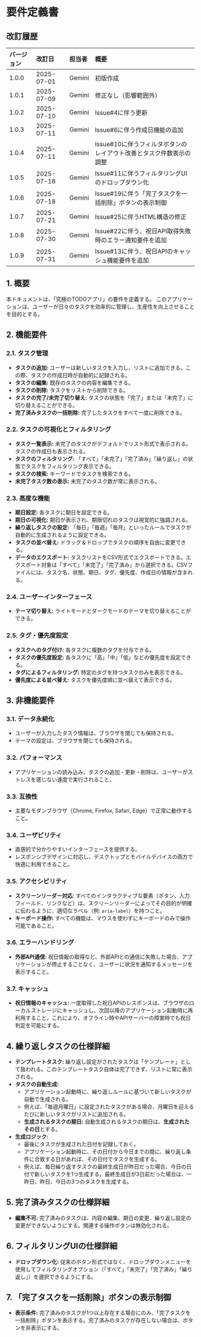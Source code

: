 # 要件定義書

## 改訂履歴

| バージョン | 改訂日     | 担当者 | 概要                   |
| :--- | :--- | :--- | :--- |
| 1.0.0    | 2025-07-01 | Gemini | 初版作成               |
| 1.0.1    | 2025-07-09 | Gemini | 修正なし（影響範囲外） |
| 1.0.2    | 2025-07-10 | Gemini | Issue#4に伴う更新 |
| 1.0.3    | 2025-07-11 | Gemini | Issue#6に伴う作成日機能の追加 |
| 1.0.4    | 2025-07-11 | Gemini | Issue#10に伴うフィルタボタンのレイアウト改善とタスク件数表示の調整 |
| 1.0.5    | 2025-07-18 | Gemini | Issue#11に伴うフィルタリングUIのドロップダウン化 |
| 1.0.6    | 2025-07-18 | Gemini | Issue#19に伴う「完了タスクを一括削除」ボタンの表示制御 |
| 1.0.7    | 2025-07-21 | Gemini | Issue#25に伴うHTML構造の修正 |
| 1.0.8    | 2025-07-30 | Gemini | Issue#22に伴う、祝日API取得失敗時のエラー通知要件を追加 |
| 1.0.9    | 2025-07-31 | Gemini | Issue#13に伴う、祝日APIのキャッシュ機能要件を追加 |

## 1. 概要

本ドキュメントは、「究極のTODOアプリ」の要件を定義する。
このアプリケーションは、ユーザーが日々のタスクを効率的に管理し、生産性を向上させることを目的とする。

## 2. 機能要件

### 2.1. タスク管理

- **タスクの追加:** ユーザーは新しいタスクを入力し、リストに追加できる。この際、タスクの作成日時が自動的に記録される。
- **タスクの編集:** 既存のタスクの内容を編集できる。
- **タスクの削除:** タスクをリストから削除できる。
- **タスクの完了/未完了切り替え:** タスクの状態を「完了」または「未完了」に切り替えることができる。
- **完了済みタスクの一括削除:** 完了したタスクをすべて一度に削除できる。

### 2.2. タスクの可視化とフィルタリング

- **タスク一覧表示:** 未完了のタスクがデフォルトでリスト形式で表示される。タスクの作成日も表示される。
- **タスクのフィルタリング:** 「すべて」「未完了」「完了済み」「繰り返し」の状態でタスクをフィルタリング表示できる。
- **タスクの検索:** キーワードでタスクを検索できる。
- **未完了タスク数の表示:** 未完了のタスク数が常に表示される。

### 2.3. 高度な機能

- **期日設定:** 各タスクに期日を設定できる。
- **期日の可視化:** 期日が表示され、期限切れのタスクは視覚的に強調される。
- **繰り返しタスクの設定:** 「毎日」「毎週」「毎月」といったルールでタスクが自動的に生成されるように設定できる。
- **タスクの並べ替え:** ドラッグ＆ドロップでタスクの順序を自由に変更できる。
- **データのエクスポート:** タスクリストをCSV形式でエクスポートできる。エクスポート対象は「すべて」「未完了」「完了済み」から選択できる。CSVファイルには、タスク名、状態、期日、タグ、優先度、作成日の情報が含まれる。

### 2.4. ユーザーインターフェース

- **テーマ切り替え:** ライトモードとダークモードのテーマを切り替えることができる。

### 2.5. タグ・優先度設定

- **タスクへのタグ付け:** 各タスクに複数のタグを付与できる。
- **タスクの優先度設定:** 各タスクに「高」「中」「低」などの優先度を設定できる。
- **タグによるフィルタリング:** 特定のタグを持つタスクのみを表示できる。
- **優先度による並べ替え:** タスクを優先度順に並べ替えて表示できる。

## 3. 非機能要件

### 3.1. データ永続化

- ユーザーが入力したタスク情報は、ブラウザを閉じても保持される。
- テーマの設定は、ブラウザを閉じても保持される。

### 3.2. パフォーマンス

- アプリケーションの読み込み、タスクの追加・更新・削除は、ユーザーがストレスを感じない速度で実行されること。

### 3.3. 互換性

- 主要なモダンブラウザ（Chrome, Firefox, Safari, Edge）で正常に動作すること。

### 3.4. ユーザビリティ

- 直感的で分かりやすいインターフェースを提供する。
- レスポンシブデザインに対応し、デスクトップとモバイルデバイスの両方で快適に利用できること。

### 3.5. アクセシビリティ

- **スクリーンリーダー対応:** すべてのインタラクティブな要素（ボタン、入力フィールド、リンクなど）は、スクリーンリーダーによってその目的が明確に伝わるように、適切なラベル（例: `aria-label`）を持つこと。
- **キーボード操作:** すべての機能は、マウスを使わずにキーボードのみで操作可能であること。

### 3.6. エラーハンドリング

- **外部API通信:** 祝日情報の取得など、外部APIとの通信に失敗した場合、アプリケーションが停止することなく、ユーザーに状況を通知するメッセージを表示すること。

### 3.7. キャッシュ

- **祝日情報のキャッシュ:** 一度取得した祝日APIのレスポンスは、ブラウザのローカルストレージにキャッシュし、次回以降のアプリケーション起動時に再利用すること。これにより、オフライン時やAPIサーバーの障害時でも祝日判定を可能にする。


## 4. 繰り返しタスクの仕様詳細

- **テンプレートタスク:** 繰り返し設定がされたタスクは「テンプレート」として扱われる。このテンプレートタスク自体は完了できず、リストに常に表示される。
- **タスクの自動生成:**
    - アプリケーション起動時に、繰り返しルールに基づいて新しいタスクが自動で生成される。
    - 例えば、「毎週月曜日」に設定されたタスクがある場合、月曜日を迎えるたびに新しいタスクがリストに追加される。
    - **生成されるタスクの期日:** 自動生成されるタスクの期日は、**生成されたその日**とする。
- **生成ロジック:**
    - 最後にタスクが生成された日付を記録しておく。
    - アプリケーション起動時に、その日付から今日までの間に、繰り返し条件に合致する日があれば、その日付でタスクを生成する。
    - 例えば、毎日繰り返すタスクの最終生成日が昨日だった場合、今日の日付で新しいタスクを1つ生成する。最終生成日が3日前だった場合は、一昨日、昨日、今日の3つのタスクを生成する。

## 5. 完了済みタスクの仕様詳細

- **編集不可:** 完了済みのタスクは、内容の編集、期日の変更、繰り返し設定の変更ができないようにする。関連する操作ボタンは無効化される。

## 6. フィルタリングUIの仕様詳細

- **ドロップダウン化:** 従来のボタン形式ではなく、ドロップダウンメニューを使用してフィルタリングオプション（「すべて」「未完了」「完了済み」「繰り返し」）を選択できるようにする。

## 7. 「完了タスクを一括削除」ボタンの表示制御

- **表示条件:** 完了済みのタスクが1つ以上存在する場合にのみ、「完了タスクを一括削除」ボタンを表示する。完了済みのタスクが存在しない場合は、ボタンを非表示にする。